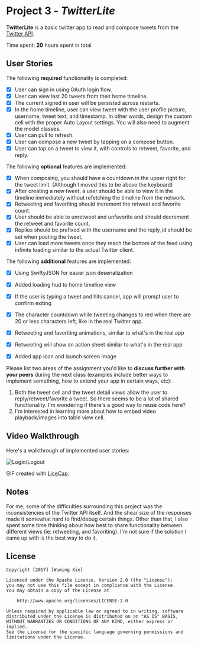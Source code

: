 # Project 3 - *TwitterLite*

**TwitterLite** is a basic twitter app to read and compose tweets from the [Twitter API](https://apps.twitter.com/).

Time spent: **20** hours spent in total

## User Stories

The following **required** functionality is completed:

- [x] User can sign in using OAuth login flow.
- [x] User can view last 20 tweets from their home timeline.
- [x] The current signed in user will be persisted across restarts.
- [x] In the home timeline, user can view tweet with the user profile picture, username, tweet text, and timestamp.  In other words, design the custom cell with the proper Auto Layout settings.  You will also need to augment the model classes.
- [x] User can pull to refresh.
- [x] User can compose a new tweet by tapping on a compose button.
- [x] User can tap on a tweet to view it, with controls to retweet, favorite, and reply.

The following **optional** features are implemented:

- [x] When composing, you should have a countdown in the upper right for the tweet limit. (Although I moved this to be above the keyboard)
- [x] After creating a new tweet, a user should be able to view it in the timeline immediately without refetching the timeline from the network.
- [x] Retweeting and favoriting should increment the retweet and favorite count.
- [x] User should be able to unretweet and unfavorite and should decrement the retweet and favorite count.
- [x] Replies should be prefixed with the username and the reply_id should be set when posting the tweet,
- [x] User can load more tweets once they reach the bottom of the feed using infinite loading similar to the actual Twitter client.

The following **additional** features are implemented:

- [x] Using SwiftyJSON for easier json deserialization
- [x] Added loading hud to home timeline view
- [x] If the user is typing a tweet and hits cancel, app will prompt user to confirm exiting
- [x] The character countdown while tweeting changes to red when there are 20 or less characters left, like in the real Twitter app.
- [x] Retweeting and favoriting animations, similar to what's in the real app
- [x] Retweeting will show an action sheet similar to what's in the real app
- [x] Added app icon and launch screen image


Please list two areas of the assignment you'd like to **discuss further with your peers** during the next class (examples include better ways to implement something, how to extend your app in certain ways, etc):

1. Both the tweet cell and the tweet detail views allow the user to reply/retweet/favorite a tweet. So there seems to be a lot of shared functionality. I'm wondering if there's a good way to reuse code here?
2. I'm interested in learning more about how to embed video playback/images into table view cell.

## Video Walkthrough

Here's a walkthrough of implemented user stories:

<img src='https://i.imgur.com/4VOolRE.gif' title='Login/Logout' width='' alt='Login/Logout' />

GIF created with [LiceCap](http://www.cockos.com/licecap/).

## Notes

For me, some of the difficulties surrounding this project was the inconsistencies of the Twitter API itself. And the shear size of the responses made it somewhat hard to find/debug certain things. Other than that, I also spent some time thinking about how best to share functionality between different views (ie: retweeting, and favoriting). I'm not sure if the solution I came up with is the best way to do it.

## License

    Copyright [2017] [Wuming Xie]

    Licensed under the Apache License, Version 2.0 (the "License");
    you may not use this file except in compliance with the License.
    You may obtain a copy of the License at

        http://www.apache.org/licenses/LICENSE-2.0

    Unless required by applicable law or agreed to in writing, software
    distributed under the License is distributed on an "AS IS" BASIS,
    WITHOUT WARRANTIES OR CONDITIONS OF ANY KIND, either express or implied.
    See the License for the specific language governing permissions and
    limitations under the License.
